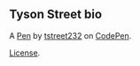 Tyson Street bio
----------------


A [Pen](https://codepen.io/tstreet232/pen/JjevjoV) by [tstreet232](https://codepen.io/tstreet232) on [CodePen](https://codepen.io).

[License](https://codepen.io/license/pen/JjevjoV).
